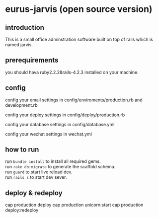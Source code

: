 # eurus-jarvis (open source version)

## introduction

This is a small office adminstration software built on top of rails which is named jarvis.

## prerequirements

you should hava ruby2.2.2&rails-4.2.3 installed on your machine.

## config

config your email settings in config/enviroments/production.rb and development.rb

config your deploy settings in config/deploy/production.rb

config your database settings in config/database.yml

config your wechat settings in wechat.yml

## how to run

run `bundle install` to install all required gems.    
run `rake db:migrate` to generate the scaffold schema.    
run `guard` to start live reload dev.    
run `rails s` to start dev sever.    

## deploy & redeploy

cap production deploy
cap production unicorn:start
cap production deploy:redeploy